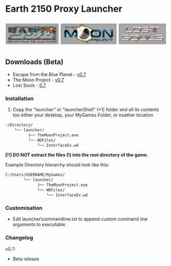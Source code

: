 # Earth 2150 Proxy Launcher
![logo](images/logo.png)

## Downloads (Beta)
* Escape from the Blue Planet - [v0.7](https://github.com/InsideEarth2150/ProxyLauncher/raw/main/Files/EarthProxyLauncher_EftBP_v0.7.zip)
* The Moon Project - [v0.7](https://github.com/InsideEarth2150/ProxyLauncher/raw/main/Files/EarthProxyLauncher_TMP_v0.7.zip)
* Lost Souls - [0.7](https://github.com/InsideEarth2150/ProxyLauncher/raw/main/Files/EarthProxyLauncher_LS_v0.7.zip)


### Installation

1. Copy the "launcher" or "launcherShell" (*1) folder and all its contents
   too either your desktop, your MyGames Folder, or noather location
```
~/Directory/
 	└── launcher/
	      ├── TheMoonProject.exe
	      └── WDFiles/
		      └── InterfaceEx.wd
```
**[!!] DO NOT extract the files (!) into the root directory of the game.**


Example Directory hierarchy should look like this:
```
C:/Users/USERNAME/MyGames/
	   	└── launcher/
		      ├── TheMoonProject.exe
		      └── WDFiles/
			      └── InterfaceEx.wd
```

### Customisation

+ Edit launcher\commandline.txt to append custom command line arguments to executable.


### Changelog

v0.7:
- Beta release